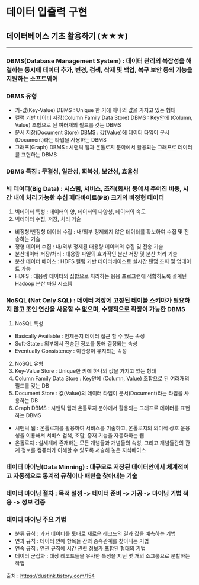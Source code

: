 # 데이터 입출력 구현
## 데이터베이스 기초 활용하기 (★★★)
***
### DBMS(Database Management System) : 데이터 관리의 복잡성을 해결하는 동시에 데이터 추가, 변경, 검색, 삭제 및 백업, 복구 보안 등의 기능을 지원하는 소프트웨어
### DBMS 유형
- 키-값(Key-Value) DBMS : Unique 한 키에 하나의 값을 가지고 있는 형태
- 컬럼 기반 데이터 저장(Column Family Data Store) DBMS : Key안에 (Column, Value) 조합으로 된 여러개의 필드를 갖는 DBMS
- 문서 저장(Document Store) DBMS : 값(Value)에 데이터 타입이 문서(Document)라는 타입을 사용하는 DBMS
- 그래프(Graph) DBMS : 시맨틱 웹과 온톨로지 분야에서 활용되는 그래프로 데이터를 표현하는 DBMS
### DBMS 특징 : 무결성, 일관성, 회복성, 보안성, 효율성
### 빅 데이터(Big Data) : 시스템, 서비스, 조직(회사) 등에서 주어진 비용, 시간 내에 처리 가능한 수십 페타바이트(PB) 크기의 비정형 데이터
1. 빅데이터 특성 : 데이터의 양, 데이터의 다양성, 데이터의 속도
2. 빅데이터 수집, 저장, 처리 기술
- 비정형/반정형 데이터 수집 : 내/외부 정제되지 않은 데이터를 확보하여 수집 및 전송하는 기술
- 정형 데이터 수집 : 내/외부 정제된 대용량 데이터의 수집 및 전송 기술
- 분산데이터 저장/처리 : 대용량 파일의 효과적인 분산 저장 및 분산 처리 기술
- 분산 데이터 베이스 : HDFS 컬럼 기반 데이터베이스로 실시간 랜덤 조회 및 업데이트 가능
- HDFS : 대용량 데이터의 집합으로 처리하는 응용 프로그램에 적합하도록 설계된 Hadoop 분산 파일 시스템
### NoSQL (Not Only SQL) : 데이터 저장에 고정된 테이블 스키마가 필요하지 않고 조인 연산을 사용할 수 없으며, 수평적으로 확장이 가능한 DBMS
1. NoSQL 특성
- Basically Available : 언제든지 데이터 접근 할 수 있는 속성
- Soft-State : 외부에서 전송된 정보를 통해 결정되는 속성
- Eventually Consistency : 이관성이 유지되는 속성
2. NoSQL 유형
1. Key-Value Store : Unique한 키에 하나의 값을 가지고 있는 형태
2. Column Family Data Store : Key안에 (Column, Value) 조합으로 된 여러개의 필드를 갖는 DB
3. Document Store : 값(Value)의 데이터 타입이 문서(Document)라는 타입을 사용하는 DB
4. Graph DBMS : 시맨틱 웹과 온톨로지 분야에서 활용되는 그래프로 데이터를 표현하는 DBMS
- 시맨틱 웹 : 온톨로지를 활용하여 서비스를 기술하고, 온톨로지의 의미적 상호 운용성을 이용해서 서비스 검색, 조합, 중재 기능을 자동화하는 웹
- 온톨로지 : 실세계에 존재하는 모든 개념들과 개념들의 속성, 그리고 개념들간의 관계 정보를 컴퓨터가 이해할 수 있도록 서술해 놓은 지식베이스
### 데이터 마이닝(Data Minning) : 대규모로 저장된 데이터안에서 체계적이고 자동적으로 통계적 규칙이나 패턴을 찾아내는 기술
### 데이터 마이닝 절차 : 목적 설정 -> 데이터 준비 -> 가공 -> 마이닝 기법 적용 -> 정보 검증
### 데이터 마이닝 주요 기법
- 분류 규칙 : 과거 데이터를 토대로 새로운 레코드의 결과 값을 예측하는 기법
- 연과 규칙 : 데이터 안에 항목들 간의 종속관계를 찾아내는 기법
- 연속 규칙 : 연관 규칙에 시간 관련 정보가 포함된 형태의 기법
- 데이터 군집화 : 대상 레코드들을 유사한 특성을 지닌 몇 개의 소그룹으로 분할하는 작업

출처 : https://dustink.tistory.com/154
